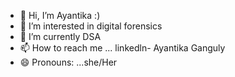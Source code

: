 - 👋 Hi, I’m Ayantika :)
- 👀 I’m interested in digital forensics
- 🌱 I’m currently DSA 
- 📫 How to reach me ... linkedln- Ayantika Ganguly
- 😄 Pronouns: ...she/Her


